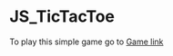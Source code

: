 # JS_TicTacToe
To play this simple game go to <a href = "https://soumik45.github.io/JS_TicTacToe/"> Game link </a>
